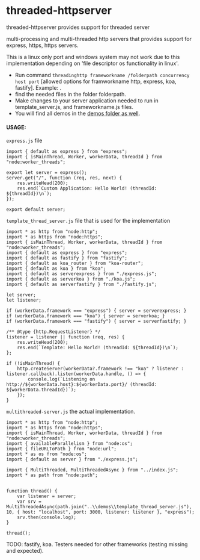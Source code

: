 # threaded-httpserver
threaded-httpserver provides support for threaded server

multi-processing and multi-threaded http servers that provides support for express, https, https servers.  

This is a linux only port and windows system may not work due to this implementation depending on 'file descriptor os functionality in linux'.

- Run command `threadinghttp frameworkname /folderpath concurrency host port` [allowed options for framworkname http, express, koa, fastify]. Example: .
- find the needed files in the folder folderpath.
- Make changes to your server application needed to run in template_server.js, and frameworkname.js files.
- You will find all demos in the [demos folder as well](https://github.com/ganeshkbhat/threaded-httpserver/tree/main/demos).


#### USAGE:

`express.js` file


```
import { default as express } from "express";
import { isMainThread, Worker, workerData, threadId } from "node:worker_threads";

export let server = express();
server.get("/", function (req, res, next) {
    res.writeHead(200);
    res.end(`Custom Application: Hello World! (threadId: ${threadId})\n`);
});

export default server;
```


`template_thread_server.js` file that is used for the implementation


```
import * as http from "node:http";
import * as https from "node:https";
import { isMainThread, Worker, workerData, threadId } from "node:worker_threads";
import { default as express } from "express";
import { default as fastify } from "fastify";
import { default as koa_router } from "koa-router";
import { default as koa } from "koa";
import { default as serverexpress } from "./express.js";
import { default as serverkoa } from "./koa.js";
import { default as serverfastify } from "./fastify.js";

let server;
let listener;

if (workerData.framework === "express") { server = serverexpress; }
if (workerData.framework === "koa") { server = serverkoa; }
if (workerData.framework === "fastify") { server = serverfastify; }

/** @type {http.RequestListener} */
listener = listener || function (req, res) {
    res.writeHead(200);
    res.end(`Template: Hello World! (threadId: ${threadId})\n`);
};

if (!isMainThread) {
    http.createServer(workerData?.framework !== "koa" ? listener : listener.callback).listen(workerData.handle, () => {
        console.log(`Listening on http://${workerData.host}:${workerData.port}/ (threadId: ${workerData.threadId})`);
    });
}
```

`multithreaded-server.js` the actual implementation.


```
import * as http from "node:http";
import * as https from "node:https";
import { isMainThread, Worker, workerData, threadId } from "node:worker_threads";
import { availableParallelism } from "node:os";
import { fileURLToPath } from "node:url";
import * as os from "node:os";
import { default as server } from "./express.js";

import { MultiThreaded, MultiThreadedAsync } from "../index.js";
import * as path from "node:path";


function thread() {
    var listener = server;
    var srv = MultiThreadedAsync(path.join("..\\demos\\template_thread_server.js"), 10, { host: "localhost", port: 3000, listener: listener }, "express");
    srv.then(console.log);
}

thread();

```

TODO: fastify, koa. Testers needed for other frameworks (testing missing and expected). 
